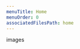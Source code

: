 ```yaml
---
menuTitle: Home
menuOrder: 0
associatedFilesPath: home
---
```

<div class="home"><t>images</t></div>
